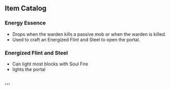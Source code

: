 ## Item Catalog

### Energy Essence
- Drops when the warden kills a passive mob or when the warden is killed.
- Used to craft an Energized Flint and Steel to open the portal.

### Energized Flint and Steel
- Can light most blocks with Soul Fire
- lights the portal

### ...
